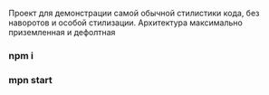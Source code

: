 Проект для демонстрации самой обычной стилистики кода, без наворотов и особой стилизации. Архитектура максимально приземленная и дефолтная

### npm i 
### mpn start
